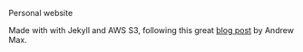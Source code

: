 Personal website

Made with with Jekyll and AWS S3, following this great [blog post](https://andrew-max.github.io/blog/2017/01/12/making-the-blog/) by Andrew Max.

